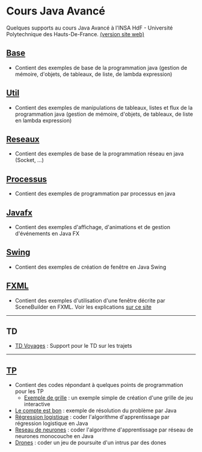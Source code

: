 # Cours Java Avancé
Quelques supports au cours Java Avancé à l'INSA HdF - Université Polytechnique des Hauts-De-France.
[(version site web)](https://emmanueladam.github.io/coursJavaAvance/)


## [Base](https://github.com/EmmanuelADAM/coursJavaAvance/tree/master/base)
* Contient des exemples de base de la programmation java (gestion de mémoire, d'objets, de tableaux, de liste, de lambda expression)

## [Util](https://github.com/EmmanuelADAM/coursJavaAvance/tree/master/util)
* Contient des exemples de manipulations de tableaux, listes et flux de la programmation java (gestion de mémoire, d'objets, de tableaux, de liste en lambda expression)

## [Reseaux](https://github.com/EmmanuelADAM/coursJavaAvance/tree/master/reseau) 
* Contient des exemples de base de la programmation réseau en java (Socket, ...)

## [Processus](https://github.com/EmmanuelADAM/coursJavaAvance/tree/master/processus)
* Contient des exemples de programmation par processus en java

## [Javafx](https://github.com/EmmanuelADAM/coursJavaAvance/tree/master/javafx)
* Contient des exemples d'affichage, d'animations et de gestion d'événements en Java FX

## [Swing](https://github.com/EmmanuelADAM/coursJavaAvance/tree/master/swing)
* Contient des exemples de création de fenêtre en Java Swing

## [FXML](https://github.com/EmmanuelADAM/coursJavaAvance/tree/master/fxml) 
* Contient des exemples d'utilisation d'une fenêtre décrite par SceneBuilder en FXML. Voir les explications [sur ce site](http://emmanuel.adam.free.fr/site/spip.php?article143)

---

## TD
* [TD Voyages](https://github.com/EmmanuelADAM/coursJavaAvance/tree/master/TDCatalogueVoyages) :  Support pour le TD sur les trajets

---

## [TP](https://github.com/EmmanuelADAM/coursJavaAvance/tree/master/TP) 
* Contient des codes répondant à quelques points de programmation pour les TP
  * [Exemple de grille](https://github.com/EmmanuelADAM/coursJavaAvance/tree/master/TP/ExempleJeu) : un exemple simple de création d'une grille de jeu interactive
* [Le compte est bon](https://github.com/EmmanuelADAM/coursJavaAvance/tree/master/TP/CompteEstBon/) : exemple de résolution du problème par Java
* [Régression logistique](https://github.com/EmmanuelADAM/coursJavaAvance/tree/master/TP/TPRegLogistique/) : 
  coder l'algorithme d'apprentissage par régression logistique en Java
* [Reseau de neurones](https://github.com/EmmanuelADAM/coursJavaAvance/tree/master/TP/TPNN) :
  coder l'algorithme d'apprentissage par réseau de neurones monocouche en Java
* [Drones](https://github.com/EmmanuelADAM/coursJavaAvance/tree/master/tps/poursuiteDrones) :
  coder un jeu de poursuite d'un intrus par des dones


